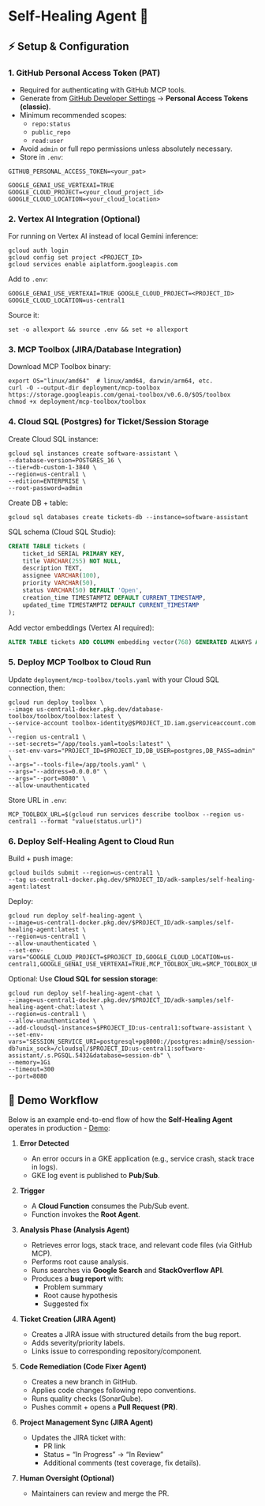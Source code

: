 # Self-Healing Agent 🤖

## ⚡ Setup & Configuration

### 1. GitHub Personal Access Token (PAT)

- Required for authenticating with GitHub MCP tools.
- Generate from [GitHub Developer Settings](https://github.com/settings/tokens?utm_source=chatgpt.com) → **Personal Access Tokens (classic)**.
- Minimum recommended scopes:
    - `repo:status`
    - `public_repo`
    - `read:user`
- Avoid `admin` or full repo permissions unless absolutely necessary.
- Store in `.env`:

```env
GITHUB_PERSONAL_ACCESS_TOKEN=<your_pat>

GOOGLE_GENAI_USE_VERTEXAI=TRUE
GOOGLE_CLOUD_PROJECT=<your_cloud_project_id>
GOOGLE_CLOUD_LOCATION=<your_cloud_location>
```

### 2. Vertex AI Integration (Optional)

For running on Vertex AI instead of local Gemini inference:

```shell
gcloud auth login 
gcloud config set project <PROJECT_ID> 
gcloud services enable aiplatform.googleapis.com
```

Add to `.env`:

```env
GOOGLE_GENAI_USE_VERTEXAI=TRUE GOOGLE_CLOUD_PROJECT=<PROJECT_ID> 
GOOGLE_CLOUD_LOCATION=us-central1
```

Source it:

```shell
set -o allexport && source .env && set +o allexport
```

### 3. MCP Toolbox (JIRA/Database Integration)

Download MCP Toolbox binary:

```shell
export OS="linux/amd64"  # linux/amd64, darwin/arm64, etc. 
curl -O --output-dir deployment/mcp-toolbox https://storage.googleapis.com/genai-toolbox/v0.6.0/$OS/toolbox 
chmod +x deployment/mcp-toolbox/toolbox
```

### 4. Cloud SQL (Postgres) for Ticket/Session Storage

Create Cloud SQL instance:

```shell
gcloud sql instances create software-assistant \
--database-version=POSTGRES_16 \
--tier=db-custom-1-3840 \
--region=us-central1 \
--edition=ENTERPRISE \
--root-password=admin
```

Create DB + table:

```shell
gcloud sql databases create tickets-db --instance=software-assistant
```

SQL schema (Cloud SQL Studio):

```sql
CREATE TABLE tickets (     
	ticket_id SERIAL PRIMARY KEY,     
	title VARCHAR(255) NOT NULL,     
	description TEXT,     
	assignee VARCHAR(100),     
	priority VARCHAR(50),     
	status VARCHAR(50) DEFAULT 'Open',     
	creation_time TIMESTAMPTZ DEFAULT CURRENT_TIMESTAMP,     
	updated_time TIMESTAMPTZ DEFAULT CURRENT_TIMESTAMP 
);
```

Add vector embeddings (Vertex AI required):

```sql
ALTER TABLE tickets ADD COLUMN embedding vector(768) GENERATED ALWAYS AS    (embedding('text-embedding-005', description)) STORED;
```

### 5. Deploy MCP Toolbox to Cloud Run

Update `deployment/mcp-toolbox/tools.yaml` with your Cloud SQL connection, then:

```shell
gcloud run deploy toolbox \   
--image us-central1-docker.pkg.dev/database-toolbox/toolbox/toolbox:latest \   
--service-account toolbox-identity@$PROJECT_ID.iam.gserviceaccount.com \   
--region us-central1 \   
--set-secrets="/app/tools.yaml=tools:latest" \   
--set-env-vars="PROJECT_ID=$PROJECT_ID,DB_USER=postgres,DB_PASS=admin" \   
--args="--tools-file=/app/tools.yaml" \   
--args="--address=0.0.0.0" \   
--args="--port=8080" \   
--allow-unauthenticated
```

Store URL in `.env`:

```shell
MCP_TOOLBOX_URL=$(gcloud run services describe toolbox --region us-central1 --format "value(status.url)")
```

### 6. Deploy Self-Healing Agent to Cloud Run

Build + push image:

```shell
gcloud builds submit --region=us-central1 \   
--tag us-central1-docker.pkg.dev/$PROJECT_ID/adk-samples/self-healing-agent:latest
```

Deploy:

```shell
gcloud run deploy self-healing-agent \   
--image=us-central1-docker.pkg.dev/$PROJECT_ID/adk-samples/self-healing-agent:latest \   
--region=us-central1 \   
--allow-unauthenticated \   
--set-env-vars="GOOGLE_CLOUD_PROJECT=$PROJECT_ID,GOOGLE_CLOUD_LOCATION=us-central1,GOOGLE_GENAI_USE_VERTEXAI=TRUE,MCP_TOOLBOX_URL=$MCP_TOOLBOX_URL,GITHUB_PERSONAL_ACCESS_TOKEN=$GITHUB_PERSONAL_ACCESS_TOKEN"
```

Optional: Use **Cloud SQL for session storage**:

```shell
gcloud run deploy self-healing-agent-chat \   
--image=us-central1-docker.pkg.dev/$PROJECT_ID/adk-samples/self-healing-agent-chat:latest \   
--region=us-central1 \   
--allow-unauthenticated \   
--add-cloudsql-instances=$PROJECT_ID:us-central1:software-assistant \   
--set-env-vars="SESSION_SERVICE_URI=postgresql+pg8000://postgres:admin@/session-db?unix_sock=/cloudsql/$PROJECT_ID:us-central1:software-assistant/.s.PGSQL.5432&database=session-db" \   
--memory=1Gi 
--timeout=300 
--port=8080
```

## 🎥 Demo Workflow

Below is an example end-to-end flow of how the **Self-Healing Agent** operates in production - [Demo](https://drive.google.com/file/d/1k_X93PtFfk9QJh_9bpKX7QYCzjLF4ux9/view?usp=sharing):

1. **Error Detected**
    - An error occurs in a GKE application (e.g., service crash, stack trace in logs).
    - GKE log event is published to **Pub/Sub**.
        
2. **Trigger**
    - A **Cloud Function** consumes the Pub/Sub event.
    - Function invokes the **Root Agent**.
        
3. **Analysis Phase (Analysis Agent)**
    - Retrieves error logs, stack trace, and relevant code files (via GitHub MCP).
    - Performs root cause analysis.
    - Runs searches via **Google Search** and **StackOverflow API**.
    - Produces a **bug report** with:
        - Problem summary
        - Root cause hypothesis
        - Suggested fix
            
4. **Ticket Creation (JIRA Agent)**
    - Creates a JIRA issue with structured details from the bug report.
    - Adds severity/priority labels.
    - Links issue to corresponding repository/component.
        
5. **Code Remediation (Code Fixer Agent)**
    - Creates a new branch in GitHub.
    - Applies code changes following repo conventions.
    - Runs quality checks (SonarQube).
    - Pushes commit + opens a **Pull Request (PR)**.
        
6. **Project Management Sync (JIRA Agent)**
    - Updates the JIRA ticket with:
        - PR link
        - Status = “In Progress” → “In Review”
        - Additional comments (test coverage, fix details).
            
7. **Human Oversight (Optional)**
    - Maintainers can review and merge the PR.

        
